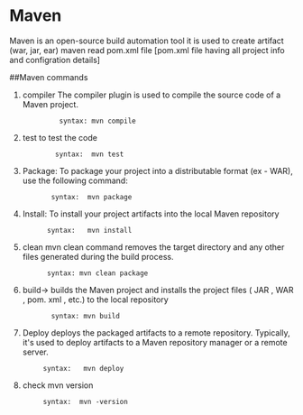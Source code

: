 # Maven
Maven is an open-source build automation tool
it is used to create artifact (war, jar, ear)
maven read pom.xml file [pom.xml file having all project info and configration details]


##Maven commands

1. compiler 
The compiler plugin is used to compile the source code of a Maven project. 
              
                syntax: mvn compile
 
2. test
 to test the code
               
               syntax:  mvn test
                
3. Package: To package your project into a distributable format (ex - WAR), use the following command:   
           
              syntax:  mvn package
  
4.  Install:
    To install your project artifacts into the local Maven repository 
         
              syntax:   mvn install

5. clean
mvn clean command removes the target directory and any other files generated during the build process.
             
             syntax: mvn clean package

6. build->
   builds the Maven project and installs the project files ( JAR , WAR , pom. xml , etc.) to the local repository            
              
              syntax: mvn build
  
7. Deploy 
 deploys the packaged artifacts to a remote repository. Typically, it's used to deploy artifacts to a Maven repository manager or a remote server.
 
            syntax:   mvn deploy
            
8. check mvn version

            syntax:  mvn -version
